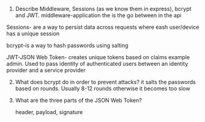 <!-- Answers to the Short Answer Essay Questions go here -->

1.  Describe Middleware, Sessions (as we know them in express), bcrypt and JWT.
middleware-application the is the go between in the api

Sessions- are a way to persist data across requests where eash user/device has a unique session

bcrypt-is a way to hash passwords using salting

JWT-JSON Web Token- creates unique tokens based on claims example admin. Used to pass identity of authenticated users between an identity provider and a service provider

2.  What does bcrypt do in order to prevent attacks?
it salts the passwords based on rounds. Usually 8-12 rounds otherwise it becomes too slow

3.  What are the three parts of the JSON Web Token?

    header, payload, signature

